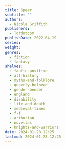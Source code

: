```yaml
---
title: Spear
subtitle: ""
authors:
  - Nicola Griffith
publishers:
  - Tordotcom
publishDate: 2022-04-19
series: 
weight: 
genres:
  - fiction
  - fantasy
shelves:
  - fanfic-positive
  - alt-history
  - myths-and-folklore
  - queerly-beloved
  - gender-bender
  - england
  - disability
  - life-and-death
  - medieval-times
  - f-f
  - arthurian
  - novellas
  - knights-and-warriors
date: 2024-01-28 12:25
lastmod: 2024-01-28 12:25
---
```

